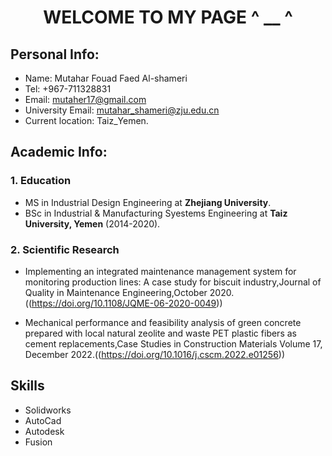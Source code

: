 <h1 align = center> WELCOME TO MY PAGE ^ __ ^</h1>

## Personal Info:
- Name: Mutahar Fouad Faed Al-shameri 
- Tel: +967-711328831
- Email: mutaher17@gmail.com
- University Email: mutahar_shameri@zju.edu.cn
- Current location: Taiz_Yemen.


 ## Academic Info:
 ### 1. Education
- MS in Industrial Design Engineering at **Zhejiang University**.
- BSc in Industrial & Manufacturing Syestems Engineering at **Taiz University, Yemen** (2014-2020).

###  2. Scientific Research
- Implementing an integrated maintenance management system for monitoring production lines: A case study for biscuit industry,Journal of Quality in Maintenance Engineering,October 2020. ((https://doi.org/10.1108/JQME-06-2020-0049))
    
- Mechanical performance and feasibility analysis of green concrete prepared with local natural zeolite and waste PET plastic fibers as cement replacements,Case Studies in Construction Materials Volume 17, December 2022.((https://doi.org/10.1016/j.cscm.2022.e01256))


## Skills
 - Solidworks 
 - AutoCad
 - Autodesk
 - Fusion
> 